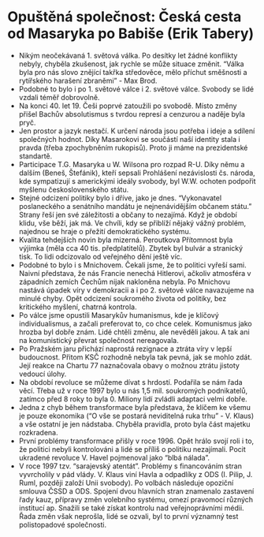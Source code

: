 # Opuštěná společnost: Česká cesta od Masaryka po Babiše (Erik Tabery)
* Nikým neočekávaná 1. světová válka. Po desítky let žádné konflikty nebyly, chyběla zkušenost, jak rychle se může situace změnit. “Válka byla pro nás slovo znějící takřka středověce, mělo příchut směšnosti a rytířského harašení zbraněmi” - Max Brod. 
* Podobné to bylo i po 1. světové válce i 2. světové válce. Svobody se lidé vzdali téměř dobrovolně.
* Na konci 40. let 19. Češi poprvé zatoužili po svobodě. Místo změny přišel Bachův absolutismus s tvrdou represí a cenzurou a naděje byla pryč.
* Jen prostor a jazyk nestačí. K určení národa jsou potřeba i ideje a sdílení společných hodnot. Díky Masarokovi se součástí naší identity stala i pravda (třeba zpochybněním rukopisů). Proto ji máme na prezidentské standartě.
* Participace T.G. Masaryka u W. Wilsona pro rozpad R-U. Díky němu a dalším (Beneš, Štefánik), kteří sepsali Prohlášení nezávislosti čs. národa, kde sympatizují s americkými ideály svobody, byl W.W. ochoten podpořit myšlenu československého státu.
* Stejné odcizení politiky bylo i dříve, jako je dnes. “Vykonavatel poslaneckého a senátního mandátu je nejnenávidějším občanem státu.” Strany řeší jen své záležitosti a občany to nezajímá. Když je období klidu, vše běží, jak má. Ve chvíli, kdy se přiblíží nějaký vážný problém, najednou se hraje o přežití demokratického systému.
* Kvalita tehdejších novin byla mizerná. Peroutkova Přítomnost byla výjimka (měla cca 40 tis. předplatitelů). Zbytek byl bulvár a stranický tisk. To lidi odcizovalo od veřejného dění ještě víc.
* Podobné to bylo i s Mnichovem. Čekali jsme, že to politici vyřeší sami. Naivní představa, že nás Francie nenechá Hitlerovi, ačkoliv atmosféra v západních zemích Čechům nijak nakloněna nebyla. Po Mnichovu nastává úpadek víry v demokracii a i po 2. světové válce navazujeme na minulé chyby. Opět odcizení soukromého života od politiky, bez kritického myšlení, chatrná kontrola.
* Po válce jsme opustili Masarykův humanismus, kde je klíčový individualismus, a začali preferovat to, co chce celek. Komunismus jako hrozba byl dobře znám. Lidé chtěli změnu, ale nevěděli jakou. A tak ani na komunistický převrat společnost nereagovala.
* Po Pražském jaru přichází naprostá rezignace a ztráta víry v lepší budoucnost. Přitom KSČ rozhodně nebyla tak pevná, jak se mohlo zdát. Její reakce na Chartu 77 naznačovala obavy o možnou ztrátu jistoty vedoucí úlohy.
* Na období revoluce se můžeme dívat s hrdostí. Podařila se nám řada věcí. Třeba už v roce 1997 bylo u nás 1,5 mil. soukromých podnikatelů, zatímco před 8 roky to byla 0. Miliony lidí zvládli adaptaci velmi dobře.
* Jedna z chyb během transformace byla představa, že klíčem ke všemu je pouze ekonomika (“O vše se postará neviditelná ruka trhu” - V. Klaus) a vše ostatní je jen nádstaba. Chyběla pravidla, proto byla část majetku rozkradena.
* První problémy transformace přišly v roce 1996. Opět hrálo svojí roli i to, že politici nebyli kontrolováni a lidé se příliš o politiku nezajímali. Pocit ukradené revoluce V. Havel pojmenoval jako “blbá nálada”.
* V roce 1997 tzv. “sarajevský atentát”. Problémy s financováním stran vyvrcholily v pád vlády. V. Klaus viní Havla a odpadlíky z ODS (I. Pilip, J. Ruml, později založí Unii svobody). Po volbách následuje opoziční smlouva ČSSD a ODS. Spojení dvou hlavních stran znamenalo zastavení řady kauz, přípravy změn volebního systému, omezí pravomocí různých institucí ap. Snažili se také získat kontrolu nad veřejnoprávními médii. Řada změn však neprošla, lidé se ozvali, byl to první významný test polistopadové společnosti.

